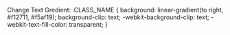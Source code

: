 Change Text Gredient:
.CLASS_NAME {
    background: linear-gradient(to right, #f12711, #f5af19);
    background-clip: text;
    -webkit-background-clip: text;
    -webkit-text-fill-color: transparent;
}
